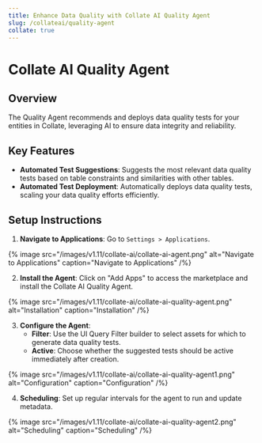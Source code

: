 ```yaml
---
title: Enhance Data Quality with Collate AI Quality Agent
slug: /collateai/quality-agent
collate: true
---
```


# Collate AI Quality Agent

## Overview

The Quality Agent recommends and deploys data quality tests for your entities in Collate, leveraging AI to ensure data integrity and reliability.

## Key Features

- **Automated Test Suggestions**: Suggests the most relevant data quality tests based on table constraints and similarities with other tables.
- **Automated Test Deployment**: Automatically deploys data quality tests, scaling your data quality efforts efficiently.

## Setup Instructions

1. **Navigate to Applications**: Go to `Settings > Applications`.

{% image
src="/images/v1.11/collate-ai/collate-ai-agent.png"
alt="Navigate to Applications"
caption="Navigate to Applications"
/%}

2. **Install the Agent**: Click on "Add Apps" to access the marketplace and install the Collate AI Quality Agent.

{% image
src="/images/v1.11/collate-ai/collate-ai-quality-agent.png"
alt="Installation"
caption="Installation"
/%}

3. **Configure the Agent**:
   - **Filter**: Use the UI Query Filter builder to select assets for which to generate data quality tests.
   - **Active**: Choose whether the suggested tests should be active immediately after creation.

{% image
src="/images/v1.11/collate-ai/collate-ai-quality-agent1.png"
alt="Configuration"
caption="Configuration"
/%}

4. **Scheduling**: Set up regular intervals for the agent to run and update metadata.

{% image
src="/images/v1.11/collate-ai/collate-ai-quality-agent2.png"
alt="Scheduling"
caption="Scheduling"
/%}
